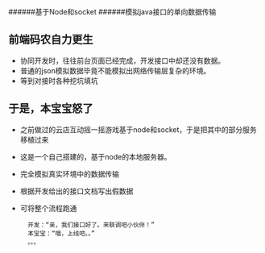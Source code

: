 ######基于Node和socket
######模拟java接口的单向数据传输

## 前端码农自力更生

* 协同开发时，往往前台页面已经完成，开发接口中却还没有数据。
* 普通的json模拟数据毕竟不能模拟出网络传输层复杂的环境。
* 等到对接时各种挖坑填坑

## 于是，本宝宝怒了

* 之前做过的云店互动摇一摇游戏基于node和socket，于是把其中的部分服务移植过来
* 这是一个自己搭建的，基于node的本地服务器。
* 完全模拟真实环境中的数据传输
* 根据开发给出的接口文档写出假数据
* 可将整个流程跑通

        开发：“亲，我们接口好了。来联调吧小伙伴！”
        本宝宝：“哦，上线吧。。”
        。。。
